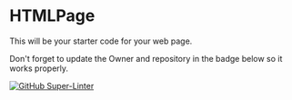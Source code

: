 # HTMLPage

This will be your starter code for your web page.

Don't forget to update the Owner and repository in the badge below so it works properly.

[![GitHub Super-Linter](https://github.com/DezEv/html=page-DezEv/workflows/Lint%20Code%20Base/badge.svg)](https://github.com/marketplace/actions/super-linter)
